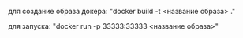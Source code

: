 для создание образа докера: "docker build -t <название образа> ."


для запуска: "docker run -p 33333:33333 <название образа>"

